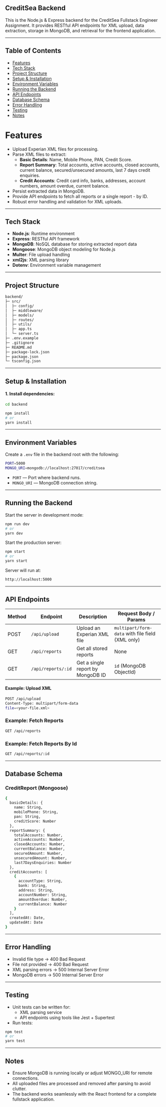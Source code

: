 ## CreditSea Backend

This is the Node.js & Express backend for the CreditSea Fullstack Engineer Assignment. It provides RESTful API endpoints for XML upload, data extraction, storage in MongoDB, and retrieval for the frontend application.

---

## Table of Contents
- [Features](#features)
- [Tech Stack](#tech-stack)
- [Project Structure](#project-structure)
- [Setup & Installation](#setup--installation)
- [Environment Variables](#environment-variables)
- [Running the Backend](#running-the-backend)
- [API Endpoints](#api-endpoints)
- [Database Schema](#database-schema)
- [Error Handling](#error-handling)
- [Testing](#testing)
- [Notes](#notes)

# Features
- Upload Experian XML files for processing.
- Parse XML files to extract:
    - **Basic Details**: Name, Mobile Phone, PAN, Credit Score.
    - **Report Summary**: Total accounts, active accounts, closed accounts, current balance, secured/unsecured amounts, last 7 days credit enquiries.
    - **Credit Accounts**: Credit card info, banks, addresses, account numbers, amount overdue, current balance.
- Persist extracted data in MongoDB.
- Provide API endpoints to fetch all reports or a single report - by ID.
- Robust error handling and validation for XML uploads.

---

## Tech Stack
- **Node.js**: Runtime environment
- **Express**: RESTful API framework
- **MongoDB**: NoSQL database for storing extracted report data
- **Mongoose**: MongoDB object modeling for Node.js
- **Multer**: File upload handling
- **xml2js**: XML parsing library
- **Dotenv**: Environment variable management

---

## Project Structure
```bash
backend/
├─ src/
│  ├─ config/
│  ├─ middleware/
│  ├─ models/
│  ├─ routes/
│  ├─ utils/ 
│  ├─ app.ts                
│  └─ server.ts  
├─ .env.example
├─ .gitignore
├─ README.md
├─ package-lock.json
├─ package.json
└─ tsconfig.json
```

---

## Setup & Installation

#### 1. Install dependencies:
```bash
cd backend

npm install
# or
yarn install
```

---

## Environment Variables

Create a `.env` file in the backend root with the following:
```bash
PORT=5000
MONGO_URI=mongodb://localhost:27017/creditsea
```

- `PORT` — Port where backend runs.
- `MONGO_URI` — MongoDB connection string.

---

## Running the Backend

Start the server in development mode:
```bash
npm run dev
# or
yarn dev
```

Start the production server:
```bash
npm start
# or
yarn start
```

Server will run at:
```bash
http://localhost:5000
```

---

## API Endpoints
| Method | Endpoint | Description | Request Body / Params |
|--------|----------|-------------|----------------------|
| POST | `/api/upload` | Upload an Experian XML file | `multipart/form-data` with file field (XML only) |
| GET | `/api/reports` | Get all stored reports | None |
| GET | `/api/reports/:id` | Get a single report by MongoDB ID | `id` (MongoDB ObjectId) |


#### Example: Upload XML
```bash
POST /api/upload
Content-Type: multipart/form-data
file=<your-file.xml>
```

### Example: Fetch Reports
```bash
GET /api/reports
```

### Example: Fetch Reports By Id
```bash
GET /api/reports/:id
```

---

## Database Schema
### CreditReport (Mongoose)
```bash
{
  basicDetails: {
    name: String,
    mobilePhone: String,
    pan: String,
    creditScore: Number
  },
  reportSummary: {
    totalAccounts: Number,
    activeAccounts: Number,
    closedAccounts: Number,
    currentBalance: Number,
    securedAmount: Number,
    unsecuredAmount: Number,
    last7DaysEnquiries: Number
  },
  creditAccounts: [
    {
      accountType: String,
      bank: String,
      address: String,
      accountNumber: String,
      amountOverdue: Number,
      currentBalance: Number
    }
  ],
  createdAt: Date,
  updatedAt: Date
}
```

---

## Error Handling
- Invalid file type → 400 Bad Request
- File not provided → 400 Bad Request
- XML parsing errors → 500 Internal Server Error
- MongoDB errors → 500 Internal Server Error

---

## Testing

- Unit tests can be written for:
    - XML parsing service
    - API endpoints using tools like Jest + Supertest
- Run tests:
```bash
npm test
# or
yarn test
```

---

## Notes
- Ensure MongoDB is running locally or adjust MONGO_URI for remote connections.
- All uploaded files are processed and removed after parsing to avoid clutter.
- The backend works seamlessly with the React frontend for a complete fullstack application.
